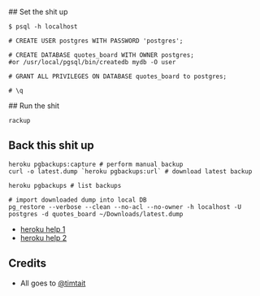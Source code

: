 ## Set the shit up

    $ psql -h localhost

    # CREATE USER postgres WITH PASSWORD 'postgres';

    # CREATE DATABASE quotes_board WITH OWNER postgres;   #or /usr/local/pgsql/bin/createdb mydb -O user

    # GRANT ALL PRIVILEGES ON DATABASE quotes_board to postgres;

    # \q

## Run the shit

    rackup


## Back this shit up

    heroku pgbackups:capture # perform manual backup
    curl -o latest.dump `heroku pgbackups:url` # download latest backup

    heroku pgbackups # list backups

    # import downloaded dump into local DB
    pg_restore --verbose --clean --no-acl --no-owner -h localhost -U postgres -d quotes_board ~/Downloads/latest.dump

* [heroku help 1](https://devcenter.heroku.com/articles/pgbackups#downloading-a-backup)
* [heroku help 2](https://devcenter.heroku.com/articles/heroku-postgres-import-export#export)


## Credits

* All goes to [@timtait](https://github.com/timtait)
